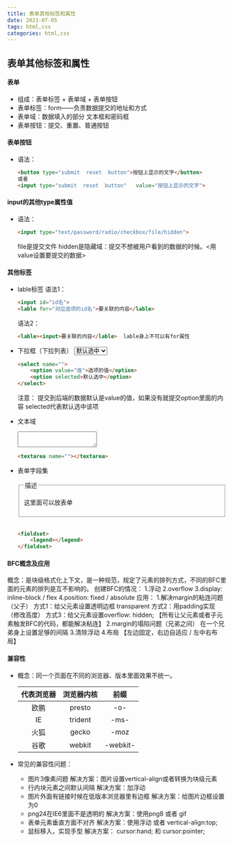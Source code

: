 ```yaml
---
title: 表单其他标签和属性
date: 2021-07-05
tags: html,css
categories: html,css
---
```


## 表单其他标签和属性

#### 表单
- 组成：表单标签 + 表单域 + 表单按钮
- 表单标签：form——负责数据提交的地址和方式
- 表单域：数据填入的部分  文本框和密码框
- 表单按钮：提交、重置、普通按钮

#### 表单按钮
- 语法：
    ```html
    <button type="submit  reset  button">按钮上显示的文字</button>
    或者 
    <input type="submit  reset  button"   value="按钮上显示的文字">
    ```

<!--more-->

#### input的其他type属性值
- 语法：
    ```html
    <input type="text/password/radio/checkbox/file/hidden">
    ```
    file是提交文件
    hidden是隐藏域：提交不想被用户看到的数据的时候。<用value设置要提交的数据>
        <input type="hidden" value="提交的数据"  name="名字">


#### 其他标签
- lable标签
    语法1：
    ```html
    <input id="id名">
    <lable for="对应选项的id名">要关联的内容</lable>
    ```
    语法2：
    ```html
    <lable><input>要关联的内容</lable>  lable身上不可以有for属性
    ```

- 下拉框（下拉列表）
    <select name="">
        <option value="值">选项的值</option>
        <option selected>默认选中</option>
    </select>

    ```html
    <select name="">
        <option value="值">选项的值</option>
        <option selected>默认选中</option>
    </select>
    ```
    注意： 提交到后端的数据默认是value的值，如果没有就提交option里面的内容
    selected代表默认选中该项


- 文本域
    <textarea name=""></textarea>
    ```html
    <textarea name=""></textarea>
    ```

- 表单字段集
    <fieldset>
        <legend>描述</legend>
        <p>这里面可以放表单</p>
    </fieldset>
    <br>

    ```html
    <fieldset>
        <legend></legend>
    </fieldset>
    ```


#### BFC概念及应用
概念：是块级格式化上下文，是一种规范，规定了元素的排列方式，不同的BFC里面的元素的排列是互不影响的。
创建BFC的情况：
    1.浮动
    2.overflow
    3.display: inline-block / flex
    4.position: fixed / absolute
应用：
    1.解决margin的粘连问题（父子）
        方式1：给父元素设置透明边框  transparent
        方式2：用padding实现（修改高度）
        方式3：给父元素设置overflow: hidden;
    【所有让父元素或者子元素触发BFC的代码，都能解决粘连】
    2.margin的塌陷问题（兄弟之间）
        在一个兄弟身上设置足够的间隔
    3.清除浮动
    4.布局 【左边固定，右边自适应 / 左中右布局】

#### 兼容性
- 概念：同一个页面在不同的浏览器、版本里面效果不统一。
  
    |代表浏览器|浏览器内核|前缀|
    |:-:|:-:|:-:|
    |欧鹏|presto|-o-|
    |IE|trident|-ms-|
    |火狐|gecko |-moz|
    |谷歌|webkit|-webkit-|

- 常见的兼容性问题：
  - 图片3像素问题  解决方案：图片设置vertical-align或者转换为块级元素
  - 行内块元素之间默认间隔   解决方案：加浮动
  - 图片外面有链接时候在低版本浏览器里有边框  解决方案：给图片边框设置为0
  - png24在IE6里面不是透明的    解决方案：使用png8 或者 gif
  - 表单元素垂直方面不对齐    解决方案：使用浮动 或者 vertical-align:top;
  - 鼠标移入，实现手型   解决方案：  cursor:hand; 和 cursor:pointer;
